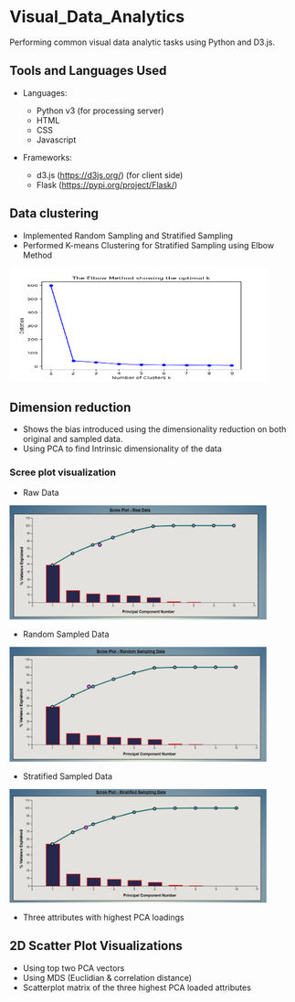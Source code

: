 # Visual_Data_Analytics
Performing common visual data analytic tasks using Python and D3.js.

## Tools and Languages Used
- Languages:

     - Python v3 (for processing server)
     - HTML
     - CSS
     - Javascript

- Frameworks: 

     - d3.js (https://d3js.org/) (for client side)
     - Flask (https://pypi.org/project/Flask/)

## Data clustering
- Implemented Random Sampling and Stratified Sampling
- Performed K-means Clustering for Stratified Sampling using Elbow Method

<img src="./Screenshots/Elbow_Plot.png" height="200" width="450">

## Dimension reduction
- Shows the bias introduced using the dimensionality reduction on both original and sampled data.
- Using PCA to find Intrinsic dimensionality of the data

### Scree plot visualization

- Raw Data

<img src="./Screenshots/rawdata.JPG" width="450">

- Random Sampled Data

<img src="./Screenshots/random.JPG" width="450">

- Stratified Sampled Data

<img src="./Screenshots/strat.JPG" width="450">

- Three attributes with highest PCA loadings

## 2D Scatter Plot Visualizations
- Using top two PCA vectors
- Using MDS (Euclidian & correlation distance)
- Scatterplot matrix of the three highest PCA loaded attributes
